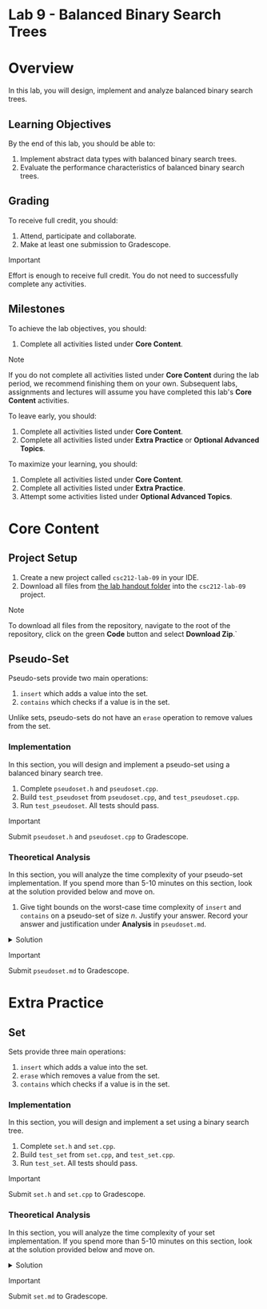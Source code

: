 # Lab 9 - Balanced Binary Search Trees

# Overview

In this lab, you will design, implement and analyze balanced binary search trees.

## Learning Objectives

By the end of this lab, you should be able to:

1. Implement abstract data types with balanced binary search trees.
2. Evaluate the performance characteristics of balanced binary search trees.

## Grading

To receive full credit, you should:

1. Attend, participate and collaborate.
2. Make at least one submission to Gradescope.

> [!IMPORTANT]
> Effort is enough to receive full credit. You do not need to successfully complete any activities.

## Milestones

To achieve the lab objectives, you should:

1. Complete all activities listed under **Core Content**.

> [!NOTE]
> If you do not complete all activities listed under **Core Content** during the lab period, we recommend finishing them
> on your own. Subsequent labs, assignments and lectures will assume you have completed this lab's **Core Content**
> activities.

To leave early, you should:

1. Complete all activities listed under **Core Content**.
2. Complete all activities listed under **Extra Practice** or **Optional Advanced Topics**.

To maximize your learning, you should:

1. Complete all activities listed under **Core Content**.
2. Complete all activities listed under **Extra Practice**.
3. Attempt some activities listed under **Optional Advanced Topics**.

# Core Content

## Project Setup

1. Create a new project called `csc212-lab-09` in your IDE.
2. Download all files from [the lab handout folder](handout) into the `csc212-lab-09` project.

> [!NOTE]
> To download all files from the repository, navigate to the root of the repository, click on the green **Code** button
> and select **Download Zip**.`

## Pseudo-Set

Pseudo-sets provide two main operations:

1. `insert` which adds a value into the set.
2. `contains` which checks if a value is in the set.

Unlike sets, pseudo-sets do not have an `erase` operation to remove values from the set.

### Implementation

In this section, you will design and implement a pseudo-set using a balanced binary search tree.

1. Complete `pseudoset.h` and `pseudoset.cpp`.
2. Build `test_pseudoset` from `pseudoset.cpp`, and `test_pseudoset.cpp`.
3. Run `test_pseudoset`. All tests should pass.

> [!IMPORTANT]
> Submit `pseudoset.h` and `pseudoset.cpp` to Gradescope.

### Theoretical Analysis

In this section, you will analyze the time complexity of your pseudo-set implementation. If you spend more than 5-10
minutes on this section, look at the solution provided below and move on.

1. Give tight bounds on the worst-case time complexity of `insert` and `contains` on a pseudo-set of size $n$. Justify
   your answer. Record your answer and justification under **Analysis** in `pseudoset.md`.

<details>
<summary>Solution</summary>

1. The pseudo-set is implemented as a red-black tree. In the worst-case, `insert` and `contains` must traverse the
   longest path from the root to a leaf. Since the height of a tree is defined as the length of the longest path from
   the root to a leaf, the number of operations performed by `insert` and `contains` is proportional to the height of
   the tree. Therefore, it suffices to analyze the height of a red-black tree on $n$ nodes. For simplicity, we assume
   $n$ is one less than a power of two.

   Let $h$ be the height and let $b$ be the black height of the tree. Since every path from the root to a leaf must
   contain exactly $b$ black nodes, the height is at least the black height, i.e., $b \leq h$. Likewise, since red nodes
   cannot have red children, any root to leaf path contains at most $b$ red nodes. Therefore, the height is at most
   twice the black height, i.e. $h \leq 2b$, since the longest root to leaf path contains $b$ black nodes and at
   most $b$ red nodes. Now, it suffices to analyze the black height $b$ of a red-black tree on $n$ nodes.

   The black height of the tree is greatest when all nodes in the tree are black. Since there are $n$ nodes in the tree,
   the black height of the tree is at most $\lg (n+1)$, since $n \leq 2^{\lg (n+1)} - 1$. The black height of the tree
   is least when every other level contains only red nodes. For each black level, the red level below it has exactly
   twice the number of nodes. So, for every black node, there are at most two red nodes. Thus, at least one third of the
   nodes are black, so the black height is at least $\lg \left(\frac{n}{3} + 1\right) \approx \frac{1}{3} \lg n$. Hence,
   $b = \Theta(\lg n)$, so $h = \Theta(\lg n)$, so `insert` and `contains` take $\Theta(\lg n)$ time.

</details> 

> [!IMPORTANT]
> Submit `pseudoset.md` to Gradescope.

# Extra Practice

## Set

Sets provide three main operations:

1. `insert` which adds a value into the set.
2. `erase` which removes a value from the set.
3. `contains` which checks if a value is in the set.

### Implementation

In this section, you will design and implement a set using a binary search tree.

1. Complete `set.h` and `set.cpp`.
2. Build `test_set` from `set.cpp`, and `test_set.cpp`.
3. Run `test_set`. All tests should pass.

> [!IMPORTANT]
> Submit `set.h` and `set.cpp` to Gradescope.

### Theoretical Analysis

In this section, you will analyze the time complexity of your set implementation. If you spend more than 5-10 minutes on
this section, look at the solution provided below and move on.

<details>
<summary>Solution</summary>

1. The analysis is the same as the pseudo-set. All methods take $\Theta(\lg n)$ time.

</details>

> [!IMPORTANT]
> Submit `set.md` to Gradescope.